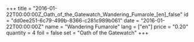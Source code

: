 +++
title = "2016-01-22T00:00:00Z_Oath_of_the_Gatewatch_Wandering_Fumarole_[en]_false"
id = "dd0ee251-6c79-499b-8366-c281c989b061"
date = "2016-01-22T00:00:00Z"
name = "Wandering Fumarole"
lang = ["en"]
price = "0.20"
quantity = 4
foil = false
set = "Oath of the Gatewatch"
+++

